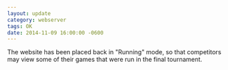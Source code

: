 ```yaml
---
layout: update
category: webserver
tags: OK
date: 2014-11-09 16:00:00 -0600
---
```


The website has been placed back in "Running" mode, so that competitors may
view some of their games that were run in the final tournament.
